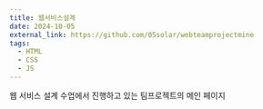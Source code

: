 ```yaml
---
title: 웹서비스설계
date: 2024-10-05
external_link: https://github.com/05solar/webteamprojectmine
tags:
  - HTML
  - CSS
  - JS
---
```


웹 서비스 설계 수업에서 진행하고 있는 팀프로젝트의 메인 페이지

<!--more-->

